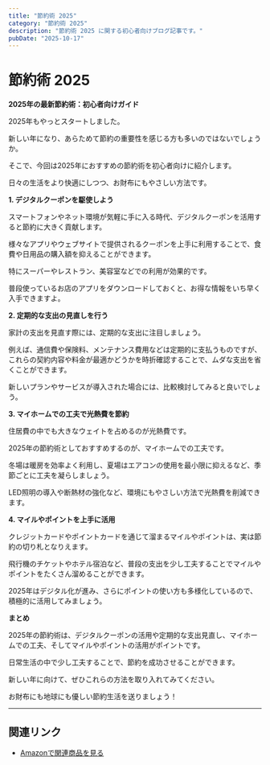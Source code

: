 ```yaml
---
title: "節約術 2025"
category: "節約術 2025"
description: "節約術 2025 に関する初心者向けブログ記事です。"
pubDate: "2025-10-17"
---
```


# 節約術 2025

**2025年の最新節約術：初心者向けガイド**

2025年もやっとスタートしました。

新しい年になり、あらためて節約の重要性を感じる方も多いのではないでしょうか。

そこで、今回は2025年におすすめの節約術を初心者向けに紹介します。

日々の生活をより快適にしつつ、お財布にもやさしい方法です。



**1. デジタルクーポンを駆使しよう**

スマートフォンやネット環境が気軽に手に入る時代、デジタルクーポンを活用すると節約に大きく貢献します。

様々なアプリやウェブサイトで提供されるクーポンを上手に利用することで、食費や日用品の購入額を抑えることができます。

特にスーパーやレストラン、美容室などでの利用が効果的です。

普段使っているお店のアプリをダウンロードしておくと、お得な情報をいち早く入手できますよ。



**2. 定期的な支出の見直しを行う**

家計の支出を見直す際には、定期的な支出に注目しましょう。

例えば、通信費や保険料、メンテナンス費用などは定期的に支払うものですが、これらの契約内容や料金が最適かどうかを時折確認することで、ムダな支出を省くことができます。

新しいプランやサービスが導入された場合には、比較検討してみると良いでしょう。



**3. マイホームでの工夫で光熱費を節約**

住居費の中でも大きなウェイトを占めるのが光熱費です。

2025年の節約術としておすすめするのが、マイホームでの工夫です。

冬場は暖房を効率よく利用し、夏場はエアコンの使用を最小限に抑えるなど、季節ごとに工夫を凝らしましょう。

LED照明の導入や断熱材の強化など、環境にもやさしい方法で光熱費を削減できます。



**4. マイルやポイントを上手に活用**

クレジットカードやポイントカードを通じて溜まるマイルやポイントは、実は節約の切り札となりえます。

飛行機のチケットやホテル宿泊など、普段の支出を少し工夫することでマイルやポイントをたくさん溜めることができます。

2025年はデジタル化が進み、さらにポイントの使い方も多様化しているので、積極的に活用してみましょう。



**まとめ**

2025年の節約術は、デジタルクーポンの活用や定期的な支出見直し、マイホームでの工夫、そしてマイルやポイントの活用がポイントです。

日常生活の中で少し工夫することで、節約を成功させることができます。

新しい年に向けて、ぜひこれらの方法を取り入れてみてください。

お財布にも地球にも優しい節約生活を送りましょう！

---

## 関連リンク

- [Amazonで関連商品を見る](https://www.amazon.co.jp/s?k=%E7%AF%80%E7%B4%84%E8%A1%93+2025&tag=autowritehubai-22)
